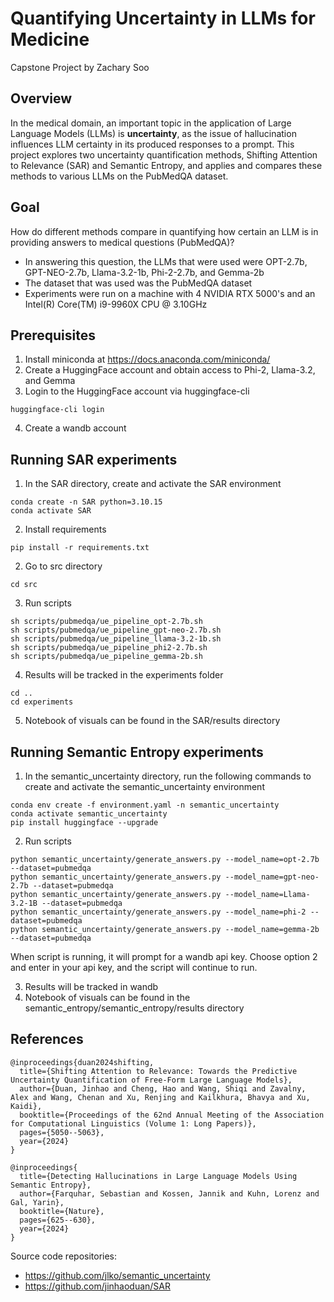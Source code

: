 # Quantifying Uncertainty in LLMs for Medicine
Capstone Project by Zachary Soo
## Overview
In the medical domain, an important topic in the application of Large Language Models (LLMs) is **uncertainty**, as the issue of hallucination influences LLM certainty in its produced responses to a prompt.
This project explores two uncertainty quantification methods, Shifting Attention to Relevance (SAR) and Semantic Entropy, and applies and compares these methods to various LLMs on the PubMedQA dataset.

## Goal
How do different methods compare in quantifying how certain an LLM is in providing answers to medical questions (PubMedQA)?

* In answering this question, the LLMs that were used were OPT-2.7b, GPT-NEO-2.7b, Llama-3.2-1b, Phi-2-2.7b, and Gemma-2b
* The dataset that was used was the PubMedQA dataset
* Experiments were run on a machine with 4 NVIDIA RTX 5000's and an Intel(R) Core(TM) i9-9960X CPU @ 3.10GHz

## Prerequisites 
1) Install miniconda at https://docs.anaconda.com/miniconda/
2) Create a HuggingFace account and obtain access to Phi-2, Llama-3.2, and Gemma
3) Login to the HuggingFace account via huggingface-cli
```shell
huggingface-cli login
```
4) Create a wandb account

## Running SAR experiments
1) In the SAR directory, create and activate the SAR environment
```shell
conda create -n SAR python=3.10.15
conda activate SAR
```
2) Install requirements
```shell
pip install -r requirements.txt
```
2) Go to src directory
```shell
cd src
```
3) Run scripts
```shell
sh scripts/pubmedqa/ue_pipeline_opt-2.7b.sh
sh scripts/pubmedqa/ue_pipeline_gpt-neo-2.7b.sh
sh scripts/pubmedqa/ue_pipeline_llama-3.2-1b.sh
sh scripts/pubmedqa/ue_pipeline_phi2-2.7b.sh
sh scripts/pubmedqa/ue_pipeline_gemma-2b.sh
```
4) Results will be tracked in the experiments folder
```shell
cd ..
cd experiments
```
5) Notebook of visuals can be found in the SAR/results directory
## Running Semantic Entropy experiments
1) In the semantic_uncertainty directory, run the following commands to create and activate the semantic_uncertainty environment
```shell
conda env create -f environment.yaml -n semantic_uncertainty 
conda activate semantic_uncertainty
pip install huggingface --upgrade
```
2) Run scripts
```shell
python semantic_uncertainty/generate_answers.py --model_name=opt-2.7b --dataset=pubmedqa
python semantic_uncertainty/generate_answers.py --model_name=gpt-neo-2.7b --dataset=pubmedqa
python semantic_uncertainty/generate_answers.py --model_name=Llama-3.2-1B --dataset=pubmedqa
python semantic_uncertainty/generate_answers.py --model_name=phi-2 --dataset=pubmedqa
python semantic_uncertainty/generate_answers.py --model_name=gemma-2b --dataset=pubmedqa
```
When script is running, it will prompt for a wandb api key. Choose option 2 and enter in your api key, and the script will continue to run.

3) Results will be tracked in wandb
4) Notebook of visuals can be found in the semantic_entropy/semantic_entropy/results directory

## References
```shell
@inproceedings{duan2024shifting,
  title={Shifting Attention to Relevance: Towards the Predictive Uncertainty Quantification of Free-Form Large Language Models},
  author={Duan, Jinhao and Cheng, Hao and Wang, Shiqi and Zavalny, Alex and Wang, Chenan and Xu, Renjing and Kailkhura, Bhavya and Xu, Kaidi},
  booktitle={Proceedings of the 62nd Annual Meeting of the Association for Computational Linguistics (Volume 1: Long Papers)},
  pages={5050--5063},
  year={2024}
}
```
```shell
@inproceedings{
  title={Detecting Hallucinations in Large Language Models Using Semantic Entropy},
  author={Farquhar, Sebastian and Kossen, Jannik and Kuhn, Lorenz and Gal, Yarin},
  booktitle={Nature},
  pages={625--630},
  year={2024}
}
```
Source code repositories:
* https://github.com/jlko/semantic_uncertainty
* https://github.com/jinhaoduan/SAR
